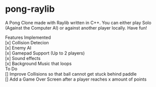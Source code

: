 # pong-raylib
A Pong Clone made with Raylib written in C++. You can either play Solo (Against the Computer AI) or against another player locally. Have fun!

Features Implemented 
<br>
[x] Collision Detecion
<br>
[x] Enemy AI
<br>
[x] Gamepad Support (Up to 2 players)
<br>
[x] Sound effects
<br>
[x] Background Music that loops
<br>
To Do
<br>
[] Improve Collisions so that ball cannot get stuck behind paddle
<br>
[] Add a Game Over Screen after a player reaches x amount of points


